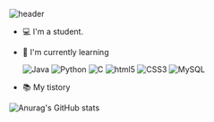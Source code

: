  ![header](https://capsule-render.vercel.app/api?type=waving&color=auto&height=300&section=header&text=seulgi9834&fontSize=50)
* 💻 I'm a student.
* 🌱 I'm currently learning 
 
  ![Java](https://img.shields.io/badge/Java-007396?style=flat-square&logo=Java&logoColor=white) ![Python](https://img.shields.io/badge/Python-3776AB?style=flat-square&logo=Python&logoColor=white) ![C](https://img.shields.io/badge/C-A8B9CC?style=flat-square&logo=C&logoColor=white) ![html5](https://img.shields.io/badge/html5-E34F26?style=flat-square&logo=html5&logoColor=white) ![CSS3](https://img.shields.io/badge/CSS3-1572B6?style=flat-square&logo=CSS3&logoColor=white) ![MySQL](https://img.shields.io/badge/MySQL-4479A1?style=flat-square&logo=MySQL&logoColor=white)
 
 * 📚 My tistory
 
 

 <!--
**seulgi9834/seulgi9834** is a ✨ _special_ ✨ repository because its `README.md` (this file) appears on your GitHub profile.

Here are some ideas to get you started:

### 🔭 I am a student
- 🌱 I’m currently learning ...
- 👯 I’m looking to collaborate on ...
- 🤔 I’m looking for help with ...
- 💬 Ask me about ...
- 📫 How to reach me: ...
- 😄 Pronouns: ...
- ⚡ Fun fact: ...
-->
![Anurag's GitHub stats](https://github-readme-stats.vercel.app/api?username=seulgi9834&&show_icons=true&theme=seulgi9834)
